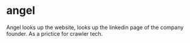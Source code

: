# angel
Angel looks up the website, looks up the linkedin page of the company founder.
As a prictice for crawler tech.
